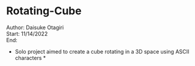 # Rotating-Cube
Author: Daisuke Otagiri  
Start: 11/14/2022  
End:   

* Solo project aimed to create a cube rotating in a 3D space using ASCII characters *
